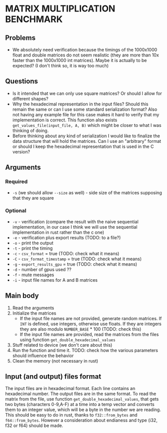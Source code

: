 # MATRIX MULTIPLICATION BENCHMARK
## Problems
* We absolutely need verification because the timings of the 1000x1000 float and double matrices do not seem realistic (they are more than 10x faster than the 1000x1000 int matrices). Maybe it is actually to be expected? (I don't think so, it is way too much)

## Questions
* Is it intended that we can only use square matrices? Or should I allow for different shapes?
* Why the hexadecimal representation in the input files? Should this remain the same or can I use some standard serialization format? Also not having any example file for this case makes it hard to verify that my implementation is correct. This function also exists `get_values_file(input_file, A, B)` which might be closer to what I was thinking of doing.
* Before thinking about any kind of serialization I would like to finalize the data structure that will hold the matrices. Can I use an "arbitrary" format or should I keep the hexadecimal representation that is used in the C version?
## Arguments
### Required
* `-s` (we should allow `--size` as well) - side size of the matrices supposing that they are square
### Optional
* `-v` - verification (compare the result with the naive sequential implementation, in our case I think we will use the sequential implementation in rust rather than the c one)
* `-e` - verification plus export results (TODO: to a file?)
* `-o` - print the output
* `-t` - print the timing
* `-c` - `csv_format` = true (TODO: check what it means)
* `-C` - `csv_format_timestamp` = true (TODO: check what it means)
* `-g` - `export_results_gpu` = true (TODO: check what it means)
* `-d` - number of gpus used ??
* `-f` - mute messages
* `-i` - input file names for A and B matrices
## Main body
1. Read the arguments
2. Initialize the matrices
   * If the input file names are not provided, generate random matrices. If `INT` is defined, use integers, otherwise use floats. If they are integers they are also modulo `NUMBER_BASE` * 100 (TODO: check this)
   * If the input file names are provided, read the matrices from the files using function `get_double_hexadecimal_values`
3. Stuff related to device (we don't care about this)
4. Run the function and time it. TODO: check how the various parameters should influence the behavior
5. Clean the memory (not necessary in rust)
## Input (and output) files format
The input files are in hexadecimal format. Each line contains an hexadecimal number. The output files are in the same format.
To read the matrix from the file, use function `get_double_hexadecimal_values`, that gets two bytes (characters 0-9,A-F) at a time into a temp vector and converts them to an integer value, which will be a byte in the number we are reading. This should be easy to do in rust, thanks to  `f32::from_bytes` and `f64::from_bytes`. However a consideration about endianess and type (i32, f32 or f64) should be made.